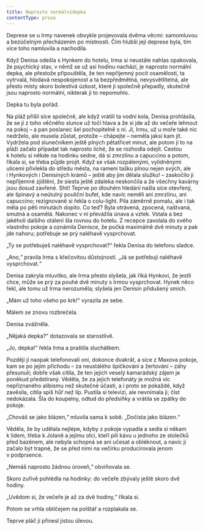 ```yaml
---
title: Naprosto normálnídepka
contentType: prose
---
```


Deprese se u Irmy navenek obvykle projevovala dvěma věcmi: samomluvou a bezúčelným přecházením po místnosti. Čím hlubší její deprese byla, tím více toho namluvila a nachodila.

  

Když Denisa odešla s Hynkem do hotelu, Irma si neustále nahlas opakovala, že psychický stav, v němž se už asi hodinu nachází, je naprosto normální depka, ale přestože připouštěla, že ten nepříjemný pocit osamělosti, ta vytrvalá, hlodavá nespokojenost a ta bezpředmětná, nevysvětlitelná, ale přesto místy skoro bolestivá úzkost, které ji společně přepadly, skutečně jsou naprosto normální, nikterak jí to nepomohlo.

Depka tu byla pořád.

Na pláž přišli sice společně, ale když vrátili ta vodní kola, Denisa prohlásila, že se jí z toho věčného slunce už točí hlava a že si jde až do večeře lehnout na pokoj – a pan poslanec šel pochopitelně s ní. Ji, Irmu, už u moře také nic nedrželo, ale musela zůstat, protože – chápejte – neměla jaksi kam jít. Vydržela pod slunečníkem ještě plných pětatřicet minut, ale potom jí to na pláži začalo připadat tak naprosto liché, že se rozhodla odejít. Cestou k hotelu si někde na hodinku sedne, dá si zmrzlinu a capuccino a potom, říkala si, se třeba půjde projít. Když se však rozpálenými, vylidněnými ulicemi přivlekla do středu města, na rameni tašku plnou nejen svých, ale i Hynkových i Denisiných krámů – ještě aby jim dělala služku! – zaskočilo ji nepříjemné zjištění, že siesta ještě zdaleka neskončila a že všechny kavárny jsou dosud zavřené. Shit! Teprve po dlouhém hledání našla sice otevřený, ale špinavý a neútulný pouliční bufet, kde navíc neměli ani zmrzlinu, ani capuccino; rezignovaně si řekla o colu-light. Pila záměrně pomalu, ale i tak měla po pěti minutách dopito. Co teď? Byla otrávená, zpocená, naštvaná, smutná a osamělá. Nakonec v ní převážila únava a vztek. Vstala a bez jakéholi dalšího otálení šla rovnou do hotelu. Z recepce zavolala do svého vlastního pokoje a oznámila Denisce, že počká maximálně dvě minuty a pak jde nahoru; potřebuje se prý naléhavě vysprchovat.

„Ty se potřebuješ naléhavě vysprchovat?“ řekla Denisa do telefonu sladce.

„Ano,“ pravila Irma s křečovitou důstojností. „Já se potřebuji naléhavě vysprchovat.“

Denisa zakryla mluvítko, ale Irma přesto slyšela, jak říká Hynkovi, že jestli chce, může se prý za pouhé dvě minuty s Irmou vysprchovat. Hynek něco řekl, ale tomu už Irma nerozuměla; slyšela jen Denisin přidušený smích.

„Mám už toho všeho po krk!“ vyrazila ze sebe.

Málem se znovu rozbrečela.

Denisa zvážněla.

„Nějaká depka?“ dotazovala se starostlivě.

„Jo, depka!“ řekla Irma a praštila sluchátkem.

Později jí naopak telefonovali oni, dokonce dvakrát, a sice z Maxova pokoje, kam se po jejím příchodu – za neustálého špičkování a žertování – záhy přesunuli; dobře však cítila, že ten jejich veselý kamarádský zájem je poněkud předstíraný. Věděla, že za jejich telefonáty je možná víc nepřiznaného alibismu než skutečné účasti, a i proto se pokaždé, když zavěsila, cítila spíš hůř než líp. Pustila si televizi, ale nevnímala ji; číst nedokázala. Šla do koupelny, odtud do předsíňky a vrátila se zpátky do pokoje.

„Chováš se jako blázen,“ mluvila sama k sobě. „Dočista jako blázen.“

Věděla, že by udělala nejlépe, kdyby z pokoje vypadla a sedla si někam k lidem, třeba k Jolaně a jejímu otci, kteří pili kávu u jednoho ze stolečků před bazénem, ale nebyla schopná se ani učesat a obléknout, a navíc jí začalo být trapné, že se před nimi na večírku producírovala jenom v podprsence.

„Nemáš naprosto žádnou úroveň,“ obviňovala se.

Skoro zuřivě pohlédla na hodinky: do večeře zbývaly ještě skoro dvě hodiny.

„Uvědom si, že večeře je až za dvě hodiny,“ říkala si.

Potom se vrhla obličejem na polštář a rozplakala se.

Teprve pláč jí přinesl jistou úlevou.
